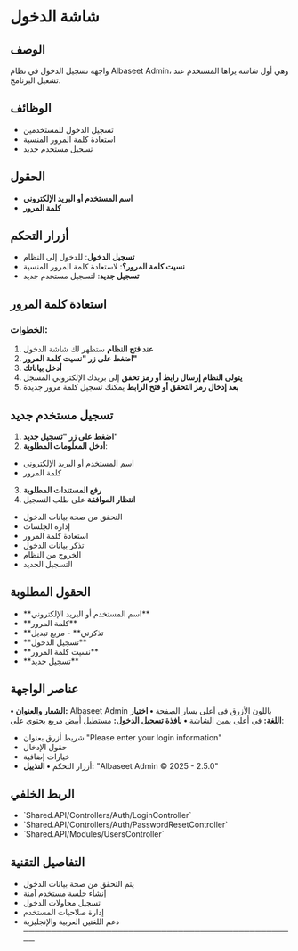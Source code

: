 # شاشة الدخول
## الوصف
واجهة تسجيل الدخول في نظام Albaseet Admin، وهي أول شاشة يراها المستخدم
عند تشغيل البرنامج.
## الوظائف
- تسجيل الدخول للمستخدمين
- استعادة كلمة المرور المنسية
- تسجيل مستخدم جديد
## الحقول
- **اسم المستخدم أو البريد الإلكتروني** 
- **كلمة المرور** 
## أزرار التحكم
- **تسجيل الدخول**: للدخول إلى النظام
- **نسيت كلمة المرور؟**: لاستعادة كلمة المرور المنسية
- **تسجيل جديد**: لتسجيل مستخدم جديد
## استعادة كلمة المرور
### الخطوات:
1. **عند فتح النظام** ستظهر لك شاشة الدخول
2. **اضغط على زر "نسيت كلمة المرور"** 
3. **أدخل بياناتك** 
4. **يتولى النظام إرسال رابط أو رمز تحقق** إلى بريدك الإلكتروني المسجل
5. **بعد إدخال رمز التحقق أو فتح الرابط** يمكنك تسجيل كلمة مرور جديدة
## تسجيل مستخدم جديد
1. **اضغط على زر "تسجيل جديد"** 
2. **أدخل المعلومات المطلوبة**:
- اسم المستخدم أو البريد الإلكتروني 
- كلمة المرور 
3. **رفع المستندات المطلوبة** 
4. **انتظار الموافقة** على طلب التسجيل
- التحقق من صحة بيانات الدخول
- إدارة الجلسات
- استعادة كلمة المرور
- تذكر بيانات الدخول
- الخروج من النظام
- التسجيل الجديد
## الحقول المطلوبة
- \*\*اسم المستخدم أو البريد الإلكتروني\*\* 
- \*\*كلمة المرور\*\* 
- \*\*تذكرني\*\*  - مربع تبديل
- \*\*تسجيل الدخول\*\* 
- \*\*نسيت كلمة المرور\*\* 
- \*\*تسجيل جديد\*\* 
## عناصر الواجهة
**• الشعار والعنوان:** Albaseet Admin باللون الأزرق في أعلى يسار الصفحة
**• اختيار اللغة:** في أعلى يمين الشاشة 
**• نافذة تسجيل الدخول:** مستطيل أبيض مربع يحتوي على:
- شريط أزرق بعنوان \"Please enter your login information\"
- حقول الإدخال
- خيارات إضافية
- أزرار التحكم
**• التذييل:** \"Albaseet Admin © 2025 - 2.5.0\"
## الربط الخلفي
- \`Shared.API/Controllers/Auth/LoginController\`
- \`Shared.API/Controllers/Auth/PasswordResetController\`
- \`Shared.API/Modules/UsersController\`
## التفاصيل التقنية
- يتم التحقق من صحة بيانات الدخول
- إنشاء جلسة مستخدم آمنة
- تسجيل محاولات الدخول
- إدارة صلاحيات المستخدم
- دعم اللغتين العربية والإنجليزية
──────────────────────────────────────────────────
